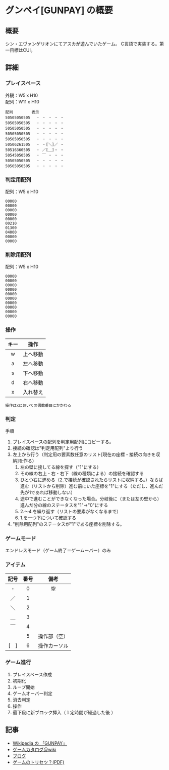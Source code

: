 # グンペイ[GUNPAY] の概要
## 概要
シン・エヴァンゲリオンにてアスカが遊んでいたゲーム。
C言語で実装する。第一目標はCUI。
## 詳細
### プレイスペース
外観：W5ｘH10  
配列：W11 x H10
```
配列　　　　　表示
50505050505　 ・ ・ ・ ・ ・  
50505050505　 ・ ・ ・ ・ ・ 
50505050505　 ・ ・ ・ ・ ・ 
50505050505　 ・ ・ ・ ・ ・ 
50505050505　 ・ ・ ・ ・ ・ 
50506261505　 ・ ・[＼]／ ・ 
50516360505　 ・ ／[＿]・ ・ 
50545050505　 ・ ￣ ・ ・ ・ 
50505050505　 ・ ・ ・ ・ ・ 
50505050505　 ・ ・ ・ ・ ・ 
```

### 判定用配列
配列：W5 x H10
```
00000
00000
00000
00000
00000
00210
01300
04000
00000
00000
```
### 削除用配列
配列：W5 x H10
```
00000
00000
00000
00000
00000
00000
00000
00000
00000
00000
```

### 操作
|キー|操作|
|:---:|:---:|
|w|上へ移動|
|a|左へ移動|
|s|下へ移動|
|d|右へ移動|
|x|入れ替え|

```
操作はxにおいての偶数番目にかかわる
```
### 判定
手順
1. プレイスペースの配列を判定用配列にコピーする。
2. 接続の確認は"判定用配列"より行う
3. 左上から行う（判定用の要素数任意のリスト[現在の座標・接続の向きを収納]を作る）
    1. 左の壁に接してる線を探す（"1"にする）
    2. その線の右上・右・右下（線の種類による）の接続を確認する
    3. ひとつ右に進める（2.で接続が確認されたらリストに収納する。）ならば進む（リストから削除）進む前にいた座標を"1"にする（ただし、進んだ先が1であれば移動しない）
    4. 途中で進むことができなくなった場合。分岐後に（または左の壁から）進んだ分の線のステータスを"1"→"0"にする
    4. 2.～4.を繰り返す（リストの要素がなくなるまで）
    5. 1.を一つ下について確認する
4. "削除用配列"のステータスが"1"である座標を削除する。
### ゲームモード
エンドレスモード（ゲーム終了＝ゲームーバー）のみ
### アイテム
| 記号 | 番号 | 備考 |
|:---:|:---:|:---:|
|・|0|空|
|／|1||
|＼|2||
|＿|3||
|￣|4||
| |5|操作部（空）|
|[　]|6|操作カーソル|
### ゲーム進行
1. プレイスペース作成
2. 初期化
3. ループ開始
4. ゲームオーバー判定
5. 消去判定
6. 操作
7. 最下段に新ブロック挿入（１定時間が経過した後
）
## 記事
- [Wikipedia の 「GUNPAY」](https://ja.wikipedia.org/wiki/GUNPEY)
- [ゲームカタログ＠wiki](https://w.atwiki.jp/gcmatome/pages/4576.html)
- [ブログ](https://www.retroboydiary.com/entry/2018/07/09/173000)
- [ゲームのトリセツ？(PDF)](http://www.oldiesrising.com/noticespdfV2/Bandai%20Wonderswan/GunPey.pdf)


 